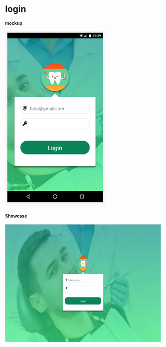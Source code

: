 # login

#### mockup
<img src="https://raw.githubusercontent.com/xcerox/css_login/master/showroom/mobile_screen.png" alt="mockup" width="326" height="567" />

#### Showcase 
<img src="https://raw.githubusercontent.com/xcerox/css_login/master/showroom/pc_screen.png" alt="final_example" width="767" height="381" />